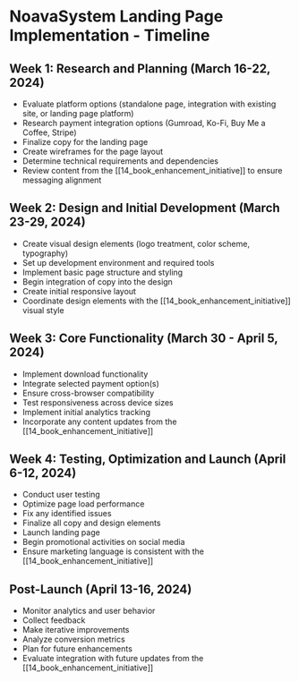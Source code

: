 # NoavaSystem Landing Page Implementation - Timeline

## Week 1: Research and Planning (March 16-22, 2024)
- Evaluate platform options (standalone page, integration with existing site, or landing page platform)
- Research payment integration options (Gumroad, Ko-Fi, Buy Me a Coffee, Stripe)
- Finalize copy for the landing page
- Create wireframes for the page layout
- Determine technical requirements and dependencies
- Review content from the [[14_book_enhancement_initiative]] to ensure messaging alignment

## Week 2: Design and Initial Development (March 23-29, 2024)
- Create visual design elements (logo treatment, color scheme, typography)
- Set up development environment and required tools
- Implement basic page structure and styling
- Begin integration of copy into the design
- Create initial responsive layout
- Coordinate design elements with the [[14_book_enhancement_initiative]] visual style

## Week 3: Core Functionality (March 30 - April 5, 2024)
- Implement download functionality
- Integrate selected payment option(s)
- Ensure cross-browser compatibility
- Test responsiveness across device sizes
- Implement initial analytics tracking
- Incorporate any content updates from the [[14_book_enhancement_initiative]]

## Week 4: Testing, Optimization and Launch (April 6-12, 2024)
- Conduct user testing
- Optimize page load performance
- Fix any identified issues
- Finalize all copy and design elements
- Launch landing page
- Begin promotional activities on social media
- Ensure marketing language is consistent with the [[14_book_enhancement_initiative]]

## Post-Launch (April 13-16, 2024)
- Monitor analytics and user behavior
- Collect feedback
- Make iterative improvements
- Analyze conversion metrics
- Plan for future enhancements
- Evaluate integration with future updates from the [[14_book_enhancement_initiative]]
